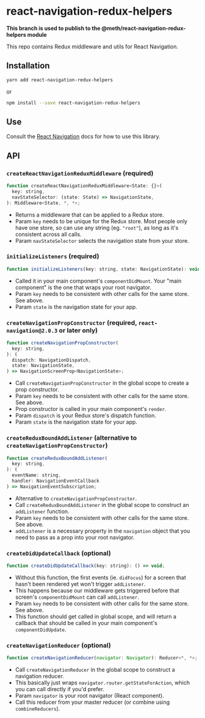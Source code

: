 # react-navigation-redux-helpers

**This branch is used to publish to the @meth/react-navigation-redux-helpers module**

This repo contains Redux middleware and utils for React Navigation.

## Installation

  ```bash
  yarn add react-navigation-redux-helpers
  ```

  or

  ```bash
  npm install --save react-navigation-redux-helpers
  ```

## Use

Consult the [React Navigation](https://reactnavigation.org/docs/redux-integration.html) docs for how to use this library.

## API

### `createReactNavigationReduxMiddleware` (required)

```js
function createReactNavigationReduxMiddleware<State: {}>(
  key: string,
  navStateSelector: (state: State) => NavigationState,
): Middleware<State, *, *>;
```

* Returns a middleware that can be applied to a Redux store.
* Param `key` needs to be unique for the Redux store. Most people only have one store, so can use any string (eg. `"root"`), as long as it's consistent across all calls.
* Param `navStateSelector` selects the navigation state from your store.

### `initializeListeners` (required)

```js
function initializeListeners(key: string, state: NavigationState): void;
```

* Called it in your main component's `componentDidMount`. Your "main component" is the one that wraps your root navigator.
* Param `key` needs to be consistent with other calls for the same store. See above.
* Param `state` is the navigation state for your app.

### `createNavigationPropConstructor` (required, `react-navigation@2.0.3` or later only)

```js
function createNavigationPropConstructor(
  key: string,
): (
  dispatch: NavigationDispatch,
  state: NavigationState,
) => NavigationScreenProp<NavigationState>;
```

* Call `createNavigationPropConstructor` in the global scope to create a prop constructor.
* Param `key` needs to be consistent with other calls for the same store. See above.
* Prop constructor is called in your main component's `render`.
* Param `dispatch` is your Redux store's dispatch function.
* Param `state` is the navigation state for your app.

### `createReduxBoundAddListener` (alternative to `createNavigationPropConstructor`)

```js
function createReduxBoundAddListener(
  key: string,
): (
  eventName: string,
  handler: NavigationEventCallback
) => NavigationEventSubscription;
```

* Alternative to `createNavigationPropConstructor`.
* Call `createReduxBoundAddListener` in the global scope to construct an `addListener` function.
* Param `key` needs to be consistent with other calls for the same store. See above.
* `addListener` is a necessary property in the `navigation` object that you need to pass as a prop into your root navigator.

### `createDidUpdateCallback` (optional)

```js
function createDidUpdateCallback(key: string): () => void;
```

* Without this function, the first events (ie. `didFocus`) for a screen that hasn't been rendered yet won't trigger `addListener`.
* This happens because our middleware gets triggered before that screen's `componentDidMount` can call `addListener`.
* Param `key` needs to be consistent with other calls for the same store. See above.
* This function should get called in global scope, and will return a callback that should be called in your main component's `componentDidUpdate`.

### `createNavigationReducer` (optional)

```js
function createNavigationReducer(navigator: Navigator): Reducer<*, *>;
```

* Call `createNavigationReducer` in the global scope to construct a navigation reducer.
* This basically just wraps `navigator.router.getStateForAction`, which you can call directly if you'd prefer.
* Param `navigator` is your root navigator (React component).
* Call this reducer from your master reducer (or combine using `combineReducers`).

